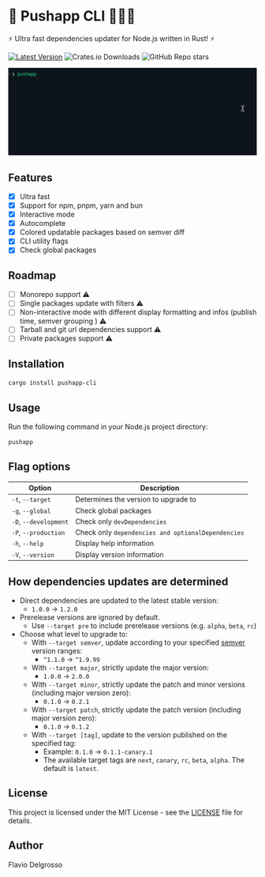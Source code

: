 # 🚀 Pushapp CLI 🏋🏻‍♂️

⚡ Ultra fast dependencies updater for Node.js written in Rust! ⚡

[![Latest Version]][crates.io] ![Crates.io Downloads](https://img.shields.io/crates/d/pushapp-cli) ![GitHub Repo stars](https://img.shields.io/github/stars/flaviodelgrosso/pushapp?style=flat)

[Latest Version]: https://img.shields.io/crates/v/pushapp-cli.svg
[crates.io]: https://crates.io/crates/pushapp-cli

![image](pushapp-cli.gif)

## Features

- [x] Ultra fast
- [x] Support for npm, pnpm, yarn and bun
- [x] Interactive mode
- [x] Autocomplete
- [x] Colored updatable packages based on semver diff
- [x] CLI utility flags
- [x] Check global packages

## Roadmap

- [ ] Monorepo support ⚠️
- [ ] Single packages update with filters ⚠️
- [ ] Non-interactive mode with different display formatting and infos (publish time, semver grouping ) ⚠️
- [ ] Tarball and git url dependencies support ⚠️
- [ ] Private packages support ⚠️

## Installation

```bash
cargo install pushapp-cli
```

## Usage

Run the following command in your Node.js project directory:

```bash
pushapp
```

## Flag options

| Option                              | Description                                                                                        |
|-------------------------------------|----------------------------------------------------------------------------------------------------|
| `-t`, `--target`                    | Determines the version to upgrade to                                                               |
| `-g`, `--global`                    | Check global packages                                                                              |
| `-D`, `--development`               | Check only `devDependencies`                                                                       |
| `-P`, `--production`                | Check only `dependencies and optionalDependencies`                                                 |
| `-h`, `--help`                      | Display help information                                                                           |
| `-V`, `--version`                   | Display version information                                                                        |

## How dependencies updates are determined

- Direct dependencies are updated to the latest stable version:
  - `1.0.0` → `1.2.0`
- Prerelease versions are ignored by default.
  - Use `--target pre` to include prerelease versions (e.g. `alpha`, `beta`, `rc`)
- Choose what level to upgrade to:
  - With `--target semver`, update according to your specified [semver](https://semver.org/) version ranges:
    - `^1.1.0` → `^1.9.99`
  - With `--target major`, strictly update the major version:
    - `1.0.0` → `2.0.0`
  - With `--target minor`, strictly update the patch and minor versions (including major version zero):
    - `0.1.0` → `0.2.1`
  - With `--target patch`, strictly update the patch version (including major version zero):
    - `0.1.0` → `0.1.2`
  - With `--target [tag]`, update to the version published on the specified tag:
    - Example: `0.1.0` -> `0.1.1-canary.1`
    - The available target tags are `next`, `canary`, `rc`, `beta`, `alpha`. The default is `latest`.

## License

This project is licensed under the MIT License - see the [LICENSE](LICENSE) file for details.

## Author

Flavio Delgrosso
